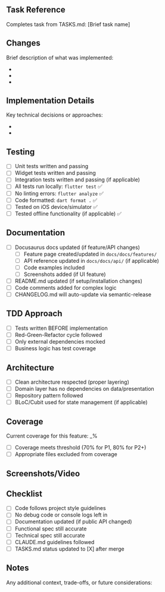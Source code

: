 ## Task Reference

Completes task from TASKS.md: [Brief task name]

## Changes

Brief description of what was implemented:

-
-
-

## Implementation Details

Key technical decisions or approaches:

-
-

## Testing

- [ ] Unit tests written and passing
- [ ] Widget tests written and passing
- [ ] Integration tests written and passing (if applicable)
- [ ] All tests run locally: `flutter test` ✅
- [ ] No linting errors: `flutter analyze` ✅
- [ ] Code formatted: `dart format .` ✅
- [ ] Tested on iOS device/simulator ✅
- [ ] Tested offline functionality (if applicable) ✅

## Documentation

- [ ] Docusaurus docs updated (if feature/API changes)
  - [ ] Feature page created/updated in `docs/docs/features/`
  - [ ] API reference updated in `docs/docs/api/` (if applicable)
  - [ ] Code examples included
  - [ ] Screenshots added (if UI feature)
- [ ] README.md updated (if setup/installation changes)
- [ ] Code comments added for complex logic
- [ ] CHANGELOG.md will auto-update via semantic-release

## TDD Approach

- [ ] Tests written BEFORE implementation
- [ ] Red-Green-Refactor cycle followed
- [ ] Only external dependencies mocked
- [ ] Business logic has test coverage

## Architecture

- [ ] Clean architecture respected (proper layering)
- [ ] Domain layer has no dependencies on data/presentation
- [ ] Repository pattern followed
- [ ] BLoC/Cubit used for state management (if applicable)

## Coverage

Current coverage for this feature: \_%

- [ ] Coverage meets threshold (70% for P1, 80% for P2+)
- [ ] Appropriate files excluded from coverage

## Screenshots/Video

<!-- Add screenshots for UI changes, or remove this section -->

## Checklist

- [ ] Code follows project style guidelines
- [ ] No debug code or console logs left in
- [ ] Documentation updated (if public API changed)
- [ ] Functional spec still accurate
- [ ] Technical spec still accurate
- [ ] CLAUDE.md guidelines followed
- [ ] TASKS.md status updated to [X] after merge

## Notes

Any additional context, trade-offs, or future considerations:
